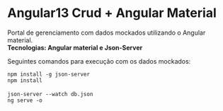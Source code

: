 # Angular13 Crud + Angular Material

Portal de gerenciamento com dados mockados utilizando o Angular material.<br>
**Tecnologias: Angular material e Json-Server**

Seguintes comandos para execução com os dados mockados:

`npm install -g json-server`
<br>
`npm install`
<br>
<br>
`json-server --watch db.json`
<br>
`ng serve -o`


